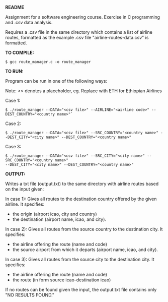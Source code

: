 **README**

Assignment for a software engineering course. Exercise in C programming and .csv data analysis. 

Requires a .csv file in the same directory which contains a list of airline routes, formatted as
the example .csv file "airline-routes-data.csv" is formatted.

**TO COMPILE:**

    $ gcc route_manager.c -o route_manager

**TO RUN:**

Program can be run in one of the following ways:

Note: <> denotes a placeholder, eg. Replace <airline code> with ETH for Ethiopian Airlines

Case 1:

    $ ./route_manager --DATA="<csv file>" --AIRLINE="<airline code>" --DEST_COUNTRY="<country name>"`

Case 2:

    $ ./route_manager --DATA="<csv file>" --SRC_COUNTRY="<country name>" --DEST_CITY="<city name>" --DEST_COUNTRY="<country name>"
   
Case 3:

    $ ./route_manager --DATA="<csv file>" --SRC_CITY="<city name>" --SRC_COUNTRY="<country name>" 
    --DEST_CITY="<city name>" --DEST_COUNTRY="<country name>"

**OUTPUT:**

Writes a txt file (output.txt) to the same directory with airline routes based on the input given:

In case 1): Gives all routes to the destination country offered by the given airline. It specifies:
* the origin (airport icao, city and country)
* the destination (airport name, icao, and city).
    
In case 2): Gives all routes from the source country to the destination city. It specifies:
* the airline offering the route (name and code)
* the source airport from which it departs (airport name, icao, and city).

In case 3): Gives all routes from the source city to the destination city. It specifies:
* the airline offering the route (name and code)
* the route (in form source icao-destination icao)

If no routes can be found given the input, the output.txt file contains only "NO RESULTS FOUND."

